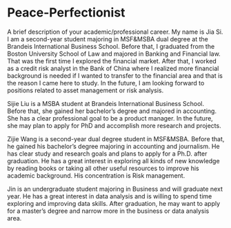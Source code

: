 # Peace-Perfectionist
A brief description of your academic/professional career.
My name is Jia Si. I am a second-year student majoring in MSF&MSBA dual degree at the Brandeis International Business School. Before that, I graduated from the Boston University School of Law and majored in Banking and Financial law. That was the first time I explored the financial market. After that, I worked as a credit risk analyst in the Bank of China where I realized more financial background is needed if I wanted to transfer to the financial area and that is the reason I came here to study. In the future, I am looking forward to positions related to asset management or risk analysis. 

Sijie Liu is a MSBA student at Brandeis International Business School. Before that, she gained her bachelor’s degree and majored in accounting. She has a clear professional goal to be a product manager. In the future, she may plan to apply for PhD and accomplish more research and projects. 

Zijie Wang is a second-year dual degree student in MSF&MSBA. Before that, he gained his bachelor’s degree majoring in accounting and journalism. He has clear study and research goals and plans to apply for a Ph.D. after graduation. He has a great interest in exploring all kinds of new knowledge by reading books or taking all other useful resources to improve his academic background. His concentration is Risk management.

Jin is an undergraduate student majoring in Business and will graduate next year. He has a great interest in data analysis and is willing to spend time exploring and improving data skills. After graduation, he may want to apply for a master’s degree and narrow more in the business or data analysis area. 
